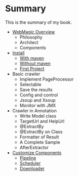# Summary

This is the summary of my book.

* [WebMagic Overview](posts/ch1-overview/README.md)
	* Philosophy
	* Architect
	* Components
* [Install](posts/ch2-install/README.md)
	* [With maven](posts/ch2-install/with-maven.md)
	* [Without maven](posts/ch2-install/without-maven.md)
	* [First Project](posts/ch2-install/first-project.md)
* Basic crawler
	* Implement PageProcessor
	* Selectable
	* Save the results
	* Config and control
	* Jsoup and Xsoup
	* Monitor with JMX
* Crawler in Annotation
	* Write Model class
	* TargetUrl and HelpUrl
	* @ExtractBy
	* @ExtractBy on Class
	* Formatter of Result
	* A Complete Sample
	* AfterExtractor
* [Customize Components](posts/ch6-custom-componenet/README.md)
	* [Pipeline](posts/ch6-custom-componenet/pipeline.md)
	* [Scheduler](posts/ch6-custom-componenet/scheduler.md)
	* [Downloader](posts/ch6-custom-componenet/downloader.md)
	